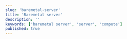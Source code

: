 ```yaml
---
slug: 'baremetal-server'
title: 'Baremetal server'
description: ''
keywords: ['baremetal server', 'server', 'compute']
published: true
---
```

